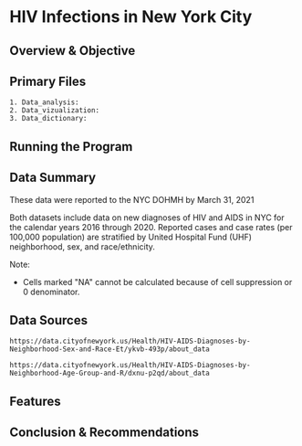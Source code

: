 # HIV Infections in New York City

## Overview & Objective

## Primary Files

    1. Data_analysis:
    2. Data_vizualization:
    3. Data_dictionary:

## Running the Program

## Data Summary

These data were reported to the NYC DOHMH by March 31, 2021

Both datasets include data on new diagnoses of HIV and AIDS in NYC for the calendar years 2016 through 2020. Reported cases and case rates (per 100,000 population) are stratified by United Hospital Fund (UHF) neighborhood, sex, and race/ethnicity.

Note:

- Cells marked "NA" cannot be calculated because of cell suppression or 0 denominator.

## Data Sources

    https://data.cityofnewyork.us/Health/HIV-AIDS-Diagnoses-by-Neighborhood-Sex-and-Race-Et/ykvb-493p/about_data

    https://data.cityofnewyork.us/Health/HIV-AIDS-Diagnoses-by-Neighborhood-Age-Group-and-R/dxnu-p2qd/about_data

## Features

## Conclusion & Recommendations
